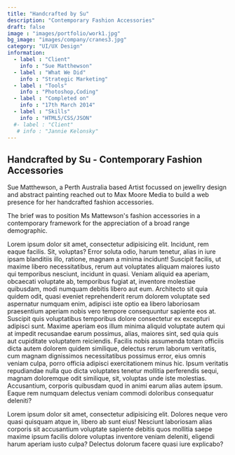 ```yaml
---
title: "Handcrafted by Su"
description: "Contemporary Fashion Accessories"
draft: false
image : "images/portfolio/work1.jpg"
bg_image: "images/company/cranes3.jpg"
category: "UI/UX Design"
information:
  - label : "Client"
    info : "Sue Matthewson"
  - label : "What We Did"
    info : "Strategic Marketing"
  - label : "Tools"
    info : "Photoshop,Coding"
  - label : "Completed on"
    info : "17th March 2014"
  - label : "Skills"
    info : "HTML5/CSS/JSON"
  #- label : "Client"
   # info : "Jannie Kelonsky"
---
```


## Handcrafted by Su - Contemporary Fashion Accessories

Sue Matthewson, a Perth Australia based Artist focussed on jewellry design and abstract painting reached out
to Max Moore Media to build a web presence for her handcrafted fashion accessories.

The brief was to position Ms Mattewson's fashion accessories in a contemporary framework for the appreciation of 
a broad range demographic.   

Lorem ipsum dolor sit amet, consectetur adipisicing elit. Incidunt, rem eaque facilis. Sit, voluptas?
Error soluta odio, harum tenetur, alias in iure ipsam blanditiis illo, ratione, magnam a minima incidunt!
Suscipit facilis, ut maxime libero necessitatibus, rerum aut voluptates aliquam maiores iusto qui
temporibus nesciunt, incidunt in quasi. Veniam aliquid ea aperiam, obcaecati voluptate ab, temporibus
fugiat at, inventore molestiae quibusdam, modi numquam debitis libero aut eum. Architecto sit quia quidem
odit, quasi eveniet reprehenderit rerum dolorem voluptate sed aspernatur numquam enim, adipisci iste optio
ea libero laboriosam praesentium aperiam nobis vero tempore consequuntur sapiente eos at. Suscipit quis
voluptatibus temporibus dolore consectetur ex excepturi adipisci sunt. Maxime aperiam eos illum minima
aliquid voluptate autem qui at impedit recusandae earum possimus, alias, maiores sint, sed quia quis aut
cupiditate voluptatem reiciendis. Facilis nobis assumenda totam officiis dicta autem dolorem quidem
similique, delectus rerum laborum veritatis, cum magnam dignissimos necessitatibus possimus error, eius
omnis veniam culpa, porro officia adipisci exercitationem minus hic. Ipsum veritatis repudiandae nulla quo
dicta voluptates tenetur mollitia perferendis sequi, magnam doloremque odit similique, sit, voluptas unde
iste molestias. Accusantium, corporis quibusdam quod in animi earum alias autem ipsum. Eaque rem numquam
delectus veniam commodi doloribus consequatur deleniti?

Lorem ipsum dolor sit amet, consectetur adipisicing elit. Dolores neque vero quasi quisquam atque in,
libero ab sunt eius! Nesciunt laboriosam alias corporis sit accusantium voluptate sapiente debitis quos
mollitia saepe maxime ipsum facilis dolore voluptas inventore veniam deleniti, eligendi harum aperiam iusto
culpa? Delectus dolorum facere quasi iure explicabo?